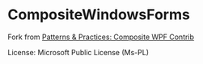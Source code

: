 CompositeWindowsForms
=====================
Fork from [Patterns & Practices: Composite WPF Contrib](http://compositewpfcontrib.codeplex.com/)

License: Microsoft Public License (Ms-PL)
